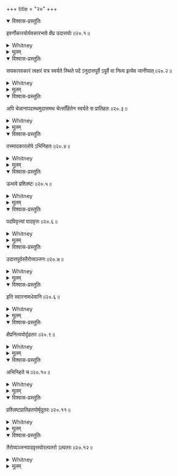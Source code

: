 +++
title = "२०"
+++
<details open><summary>विश्वास-प्रस्तुतिः</summary>

इवर्णोकारयोर्यवकारभावे क्षैप्र उदात्तयोः॥२०.१॥
</details>

<details><summary>Whitney</summary>

When i, ī, and u are converted into y or v, the accent is kṣaipra, if they were acute.  
</details>

<details><summary>मूलम्</summary>

इवर्णोकारयोर्यवकारभावे क्षैप्र उदात्तयोः॥२०.१॥
</details>

<details open><summary>विश्वास-प्रस्तुतिः</summary>

सयकारवकारं त्वक्षरं यत्र स्वर्यते स्थिते पदे ऽनुदात्तपूर्वे ऽपूर्वे वा नित्य इत्येव जानीयात्॥२०.२॥
</details>

<details><summary>Whitney</summary>

But where a syllable containing a y or v is circumflexed in a fixed word, begin preceded by a grave syllable, or not preceded by anything, that is to be known as nitya.  
</details>

<details><summary>मूलम्</summary>

सयकारवकारं त्वक्षरं यत्र स्वर्यते स्थिते पदे ऽनुदात्तपूर्वे ऽपूर्वे वा नित्य इत्येव जानीयात्॥२०.२॥
</details>

<details open><summary>विश्वास-प्रस्तुतिः</summary>

अपि चेन्नानापदस्थमुदात्तमथ चेत्साँहितेन स्वर्यते स प्रातिहतः॥२०.३॥
</details>

<details><summary>Whitney</summary>

If, moreover, there is an acute standing in another word, then, if there be a circumflex resulting from a rule of combination, it is prātihata.  
</details>

<details><summary>मूलम्</summary>

अपि चेन्नानापदस्थमुदात्तमथ चेत्साँहितेन स्वर्यते स प्रातिहतः॥२०.३॥
</details>

<details open><summary>विश्वास-प्रस्तुतिः</summary>

तस्मादकारलोपे ऽभिनिहतः॥२०.४॥
</details>

<details><summary>Whitney</summary>

After such a one, in case of the loss of an a, it is abhinihata.  
</details>

<details><summary>मूलम्</summary>

तस्मादकारलोपे ऽभिनिहतः॥२०.४॥
</details>

<details open><summary>विश्वास-प्रस्तुतिः</summary>

ऊभावे प्रश्लिष्टः॥२०.५॥
</details>

<details><summary>Whitney</summary>

Where an ū results, it is praśliṣṭa.  
</details>

<details><summary>मूलम्</summary>

ऊभावे प्रश्लिष्टः॥२०.५॥
</details>

<details open><summary>विश्वास-प्रस्तुतिः</summary>

पदविवृत्त्यां पादवृत्तः॥२०.६॥
</details>

<details><summary>Whitney</summary>

Where there is a hiatus between two words, it is pādavṛtta.  
</details>

<details><summary>मूलम्</summary>

पदविवृत्त्यां पादवृत्तः॥२०.६॥
</details>

<details open><summary>विश्वास-प्रस्तुतिः</summary>

उदात्तपूर्वस्तैरोव्यञ्जनः॥२०.७॥
</details>

<details><summary>Whitney</summary>

Where an acute precedes, it is tairovyañjana.  
</details>

<details><summary>मूलम्</summary>

उदात्तपूर्वस्तैरोव्यञ्जनः॥२०.७॥
</details>

<details open><summary>विश्वास-प्रस्तुतिः</summary>

इति स्वारनामधेयानि॥२०.६॥
</details>

<details><summary>Whitney</summary>

These are the names of the circumflex accents.  
</details>

<details><summary>मूलम्</summary>

इति स्वारनामधेयानि॥२०.६॥
</details>

<details open><summary>विश्वास-प्रस्तुतिः</summary>

क्षैप्रनित्ययोर्दृढतरः॥२०.९॥
</details>

<details><summary>Whitney</summary>

In the kṣaipra and nitya, the effort is firmer.  
</details>

<details><summary>मूलम्</summary>

क्षैप्रनित्ययोर्दृढतरः॥२०.९॥
</details>

<details open><summary>विश्वास-प्रस्तुतिः</summary>

अभिनिहते च॥२०.१०॥
</details>

<details><summary>Whitney</summary>

As also in the abhinihata.  
</details>

<details><summary>मूलम्</summary>

अभिनिहते च॥२०.१०॥
</details>

<details open><summary>विश्वास-प्रस्तुतिः</summary>

प्रश्लिष्टप्रातिहतयोर्मृदुतरः॥२०.११॥
</details>

<details><summary>Whitney</summary>

In the praśliṣṭa and prātihata, it is gentler.  
</details>

<details><summary>मूलम्</summary>

प्रश्लिष्टप्रातिहतयोर्मृदुतरः॥२०.११॥
</details>

<details open><summary>विश्वास-प्रस्तुतिः</summary>

तैरोव्यञ्जनपादवृत्तयोरल्पतरो ऽल्पतरः॥२०.१२॥
</details>

<details><summary>Whitney</summary>

In the tairovyañjana and pādavṛtta, it is feebler.  
</details>

<details><summary>मूलम्</summary>

तैरोव्यञ्जनपादवृत्तयोरल्पतरो ऽल्पतरः॥२०.१२॥
</details>

